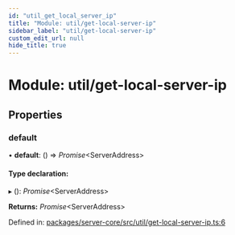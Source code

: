 ```yaml
---
id: "util_get_local_server_ip"
title: "Module: util/get-local-server-ip"
sidebar_label: "util/get-local-server-ip"
custom_edit_url: null
hide_title: true
---
```


# Module: util/get-local-server-ip

## Properties

### default

• **default**: () => *Promise*<ServerAddress\>

#### Type declaration:

▸ (): *Promise*<ServerAddress\>

**Returns:** *Promise*<ServerAddress\>

Defined in: [packages/server-core/src/util/get-local-server-ip.ts:6](https://github.com/xr3ngine/xr3ngine/blob/716a06460/packages/server-core/src/util/get-local-server-ip.ts#L6)
